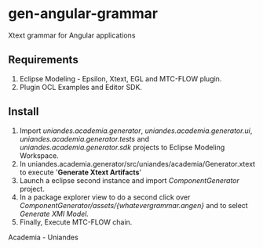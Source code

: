 # gen-angular-grammar
Xtext grammar for Angular applications

## Requirements
1. Eclipse Modeling - Epsilon, Xtext, EGL and MTC-FLOW plugin.
2. Plugin OCL Examples and Editor SDK.

## Install 
1. Import *uniandes.academia.generator*, *uniandes.academia.generator.ui*, *uniandes.academia.generator.tests* and *uniandes.academia.generator.sdk* projects to Eclipse Modeling Workspace.
2. In uniandes.academia.generator/src/uniandes/academia/Generator.xtext to execute '**Generate Xtext Artifacts**'
3. Launch a eclipse second instance and import *ComponentGenerator* project. 
4. In a package explorer view to do a second click over *ComponentGenerator/assets/{whatevergrammar.angen}* and to select *Generate XMI Model.*
5. Finally, Execute MTC-FLOW chain.


Academia - Uniandes
